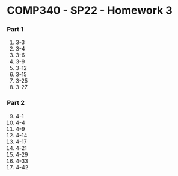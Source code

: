 # COMP340 - SP22 - Homework 3

### Part 1
1. 3-3
2. 3-4
3. 3-6
4. 3-9
5. 3-12
6. 3-15
7. 3-25
8. 3-27

### Part 2

9. 4-1
10. 4-4
11. 4-9
12. 4-14
13. 4-17
14. 4-21
15. 4-29
16. 4-33
17. 4-42

